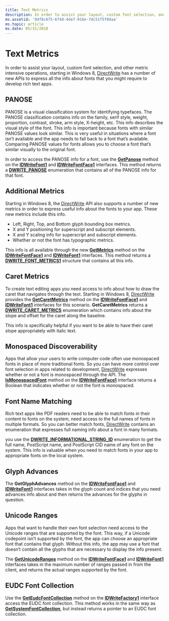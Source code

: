 ```yaml
---
title: Text Metrics
description: In order to assist your layout, custom font selection, and other metric intensive operations, starting in Windows 8, DirectWrite has a number of new APIs to express all the info about fonts that you might require to develop rich text apps.
ms.assetid: '9df8c675-6f4d-4de7-916e-7dc51f5f04aa'
ms.topic: article
ms.date: 05/31/2018
---
```


# Text Metrics

In order to assist your layout, custom font selection, and other metric intensive operations, starting in Windows 8, [DirectWrite](direct-write-portal.md) has a number of new APIs to express all the info about fonts that you might require to develop rich text apps.

## PANOSE

PANOSE is a visual classification system for identifying typefaces. The PANOSE classification contains info on the family, serif style, weight, proportion, contrast, stroke, arm style, X-height, etc. This info describes the visual style of the font. This info is important because fonts with similar PANOSE values look similar. This is very useful in situations where a font isn’t available and the app needs to fall back to a font that’s available. Comparing PANOSE values for fonts allows you to choose a font that’s similar visually to the original font.

In order to access the PANOSE info for a font, use the [**GetPanose**](https://msdn.microsoft.com/en-us/library/Hh780406(v=VS.85).aspx) method on the [**IDWriteFont1**](https://msdn.microsoft.com/en-us/library/Hh780404(v=VS.85).aspx) and [**IDWriteFontFace1**](https://msdn.microsoft.com/en-us/library/Hh780409(v=VS.85).aspx) interfaces. This method returns a [**DWRITE\_PANOSE**](/windows/win32/api/Dwrite_1/ns-dwrite_1-dwrite_panose) enumeration that contains all of the PANOSE info for that font.

## Additional Metrics

Starting in Windows 8, the [DirectWrite](direct-write-portal.md) API also supports a number of new metrics in order to express useful info about the fonts to your app. These new metrics include this info.

-   Left, Right, Top, and Bottom glyph bounding box metrics.
-   X and Y positioning for superscript and subscript elements.
-   X and Y scaling info for superscript and subscript elements.
-   Whether or not the font has typographic metrics.

This info is all available through the new [**GetMetrics**](https://msdn.microsoft.com/en-us/library/Hh780405(v=VS.85).aspx) method on the [**IDWriteFontFace1**](https://msdn.microsoft.com/en-us/library/Hh780409(v=VS.85).aspx) and [**IDWriteFont1**](https://msdn.microsoft.com/en-us/library/Hh780404(v=VS.85).aspx) interfaces. This method returns a [**DWRITE\_FONT\_METRICS1**](/windows/win32/api/Dwrite_1/ns-dwrite_1-dwrite_font_metrics1) structure that contains all this info.

## Caret Metrics

To create text editing apps you need access to info about how to draw the caret that navigates through the text. Starting in Windows 8, [DirectWrite](direct-write-portal.md) provides the [**GetCaretMetrics**](https://msdn.microsoft.com/en-us/library/Hh780410(v=VS.85).aspx) method on the [**IDWriteFontFace1**](https://msdn.microsoft.com/en-us/library/Hh780409(v=VS.85).aspx) and [**IDWriteFont1**](https://msdn.microsoft.com/en-us/library/Hh780404(v=VS.85).aspx) interfaces for this scenario. **GetCaretMetrics** returns a [**DWRITE\_CARET\_METRICS**](/windows/win32/api/Dwrite_1/ns-dwrite_1-dwrite_caret_metrics) enumeration which contains info about the slope and offset for the caret along the baseline.

This info is specifically helpful if you want to be able to have their caret slope appropriately with italic text.

## Monospaced Discoverability

Apps that allow your users to write computer code often use monospaced fonts in place of more traditional fonts. So you can have more control over font selection in apps related to development, [DirectWrite](direct-write-portal.md) expresses whether or not a font is monospaced through the API. The [**IsMonospacedFont**](https://msdn.microsoft.com/en-us/library/Hh780408(v=VS.85).aspx) method on the [**IDWriteFontFace1**](https://msdn.microsoft.com/en-us/library/Hh780409(v=VS.85).aspx) interface returns a Boolean that indicates whether or not the font is monospaced.

## Font Name Matching

Rich text apps like PDF readers need to be able to match fonts in their content to fonts on the system, need access to the full names of fonts in multiple formats. So you can better match fonts, [DirectWrite](direct-write-portal.md) contains an enumeration that expresses full naming info about a font in many formats.

you use the [**DWRITE\_INFORMATIONAL\_STRING\_ID**](/windows/win32/api/dwrite/ne-dwrite-dwrite_informational_string_id) enumeration to get the full name, PostScript name, and PostScript CID name of any font on the system. This info is valuable when you need to match fonts in your app to appropriate fonts on the local system.

## Glyph Advances

The **GetGlyphAdvances** method on the [**IDWriteFontFace1**](https://msdn.microsoft.com/en-us/library/Hh780409(v=VS.85).aspx) and [**IDWriteFont1**](https://msdn.microsoft.com/en-us/library/Hh780404(v=VS.85).aspx) interfaces takes in the glyph count and indices that you need advances info about and then returns the advances for the glyphs in question.

## Unicode Ranges

Apps that want to handle their own font selection need access to the Unicode ranges that are supported by the font. This way, if a Unicode codepoint isn’t supported by the font, the app can choose an appropriate font that contains that glyph. Without this info, the app may use a font that doesn’t contain all the glyphs that are necessary to display the info present.

The [**GetUnicodeRanges**](https://msdn.microsoft.com/en-us/library/Hh780407(v=VS.85).aspx) method on the [**IDWriteFontFace1**](https://msdn.microsoft.com/en-us/library/Hh780409(v=VS.85).aspx) and [**IDWriteFont1**](https://msdn.microsoft.com/en-us/library/Hh780404(v=VS.85).aspx) interfaces takes in the maximum number of ranges passed in from the client, and returns the actual ranges supported by the font.

## EUDC Font Collection

Use the [**GetEudcFontCollection**](https://msdn.microsoft.com/en-us/library/Hh780403(v=VS.85).aspx) method on the [**IDWriteFactory1**](https://msdn.microsoft.com/en-us/library/Hh780401(v=VS.85).aspx) interface access the EUDC font collection. This method works in the same way as [**GetSystemFontCollection**](https://msdn.microsoft.com/en-us/library/Dd368208(v=VS.85).aspx), but instead returns a pointer to an EUDC font collection.

 

 




